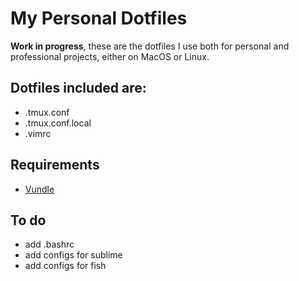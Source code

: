 # My Personal Dotfiles

**Work in progress**, these are the dotfiles I use both for personal and
professional projects, either on MacOS or Linux.

## Dotfiles included are:

* .tmux.conf
* .tmux.conf.local
* .vimrc

## Requirements

* [Vundle](https://github.com/VundleVim/Vundle.vim)

## To do

* add .bashrc
* add configs for sublime
* add configs for fish
